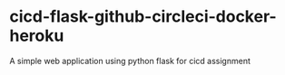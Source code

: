 # cicd-flask-github-circleci-docker-heroku
A simple web application using python flask for cicd assignment

